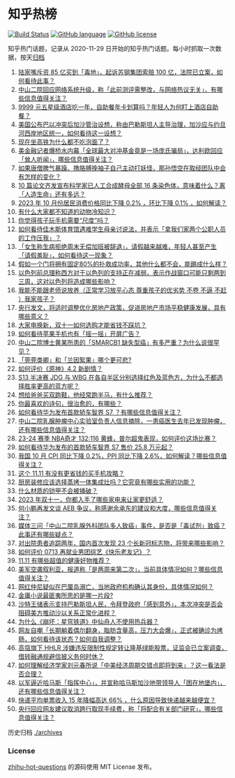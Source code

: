 # 知乎热榜
[![Build Status](https://github.com/ToWeLong/zhihu-hot-questions/workflows/CI/badge.svg)](https://github.com/ToWeLong/zhihu-hot-questions/actions)
[![GitHub language](https://img.shields.io/badge/language-golang-orange.svg)](https://golang.org/)
[![GitHub license](https://img.shields.io/github/license/ToWeLong/zhihu-hot-questions)](https://github.com/ToWeLong/zhihu-hot-questions/blob/main/LICENSE)

知乎热门话题，记录从 2020-11-29 日开始的知乎热门话题。每小时抓取一次数据，按天[归档](./archives)

<!-- BEGIN -->

1. [陆家嘴斥资 85 亿买到「毒地」，起诉苏钢集团索赔 100 亿，法院已立案，如何看待此事？](https://www.zhihu.com/question/629558036)
1. [中山二院回应网络系统升级，称「此前测评需整改，与网络热议无关」，有哪些信息值得关注？](https://www.zhihu.com/question/629586051)
1. [9999 元五星级酒店吃一年，自助餐年卡划算吗？年轻人为何盯上酒店自助餐？](https://www.zhihu.com/question/629593785)
1. [美国公布巴以冲突后加沙管治设想，称由巴勒斯坦人主导治理，加沙应与约旦河西岸地区统一，如何看待这一设想？](https://www.zhihu.com/question/629606205)
1. [现在坐高铁为什么都不吃泡面了？](https://www.zhihu.com/question/628149675)
1. [美金融记者爆桥水内幕「全球最大对冲基金竟是一场庞氏骗局」，达利欧回应「耸人听闻」，哪些信息值得关注？](https://www.zhihu.com/question/629513440)
1. [如果唐僧脾气暴躁、撸胳膊挽袖子自己主动打妖怪，那孙悟空在取经团队中会有怎样的变化？](https://www.zhihu.com/question/374876936)
1. [10 篇论文齐发宣布科学家已人工合成酵母全部 16 条染色体，意味着什么？离「人造生命」还有多远？](https://www.zhihu.com/question/629568069)
1. [2023 年 10 月份居民消费价格同比下降 0.2% ，环比下降 0.1% ，如何解读？](https://www.zhihu.com/question/629559347)
1. [有什么大家都不知道的动物冷知识？](https://www.zhihu.com/question/387598947)
1. [你觉得孩子玩手机需要“尺度”吗？](https://www.zhihu.com/question/628462018)
1. [如何看待佳木斯体育馆遇难学生母亲讨说法，并表示「拿我们家两个公职人员的工作压我」？](https://www.zhihu.com/question/629563578)
1. [「女生称生病拒绝周末无偿加班被辞退」，请假越来越难，年轻人甚至产生「请假羞耻」，如何看待这一现象？](https://www.zhihu.com/question/629245616)
1. [假如一个门将拥有固定80%的扑救成功率，其他什么都不会，能踢成什么样？](https://www.zhihu.com/question/628909775)
1. [以色列前总理称西方对于以色列的支持正在减弱，表示作战窗口可能只剩两到三周，这对以色列将造成哪些影响？](https://www.zhihu.com/question/629377562)
1. [我能不能跟老师说放养（正常学习放平心态 尊重孩子的优劣势 不卷 不逼 不赶  ）我家孩子？](https://www.zhihu.com/question/625606518)
1. [央行发文，将适时调整优化房地产政策，促进房地产市场平稳健康发展，具有哪些意义？](https://www.zhihu.com/question/629622586)
1. [大家电换新，双十一如何选购才能省钱不踩坑？](https://www.zhihu.com/question/629574247)
1. [如何看待苹果手机也有「摇一摇」开屏广告？](https://www.zhihu.com/question/629188818)
1. [中山二院博士黄某所患的「SMARCB1 缺失型癌」有多严重？为什么说很罕见？](https://www.zhihu.com/question/629414943)
1. [「莞莞类卿」和「兰因絮果」哪个更可悲?](https://www.zhihu.com/question/628371735)
1. [如何评价《原神》4.2 新剧情？](https://www.zhihu.com/question/629552870)
1. [S13 半决赛 JDG 与 WBG 在各自半区分别选择红色及蓝色方，为什么不都选择胜率更高的蓝方呢？](https://www.zhihu.com/question/629582861)
1. [想给爸爸买双跑鞋，他经常跑半马，有什么推荐？](https://www.zhihu.com/question/628294167)
1. [你最喜欢的诗句，很治愈的，有哪些？](https://www.zhihu.com/question/625475357)
1. [如何看待华为发布首款轿车智界 S7 ？有哪些信息值得关注？](https://www.zhihu.com/question/629566047)
1. [中山二院乳腺肿瘤中心实验室负责人信息摘除，一患癌医生去年已发现肿瘤，还有哪些信息值得关注？](https://www.zhihu.com/question/629638716)
1. [23-24 赛季 NBA奇才 132:116 黄蜂，普尔超鬼表现，如何评价这场比赛？](https://www.zhihu.com/question/629553841)
1. [如何看待华为发布的首款轿车智界 S7 售价 25.8 万元起？](https://www.zhihu.com/question/629634256)
1. [我国 10 月 CPI 同比下降 0.2%，PPI 同比下降 2.6%，如何解读？哪些信息值得关注？](https://www.zhihu.com/question/629559236)
1. [这个 11.11 有没有更省钱的买手机攻略？](https://www.zhihu.com/question/629609622)
1. [厨房装修应该选择蒸烤一体集成灶吗？它究竟有哪些实用的功能？](https://www.zhihu.com/question/496811832)
1. [什么材质的铠甲不会被捅破？](https://www.zhihu.com/question/625786986)
1. [2023 年双十一，你都入手了哪些家电来让家更舒适？](https://www.zhihu.com/question/629574164)
1. [何小鹏再发文谈 AEB 争议，称感谢余承东的建议和大度，哪些信息值得关注？](https://www.zhihu.com/question/629573309)
1. [媒体三问「中山二院乳腺外科团队多人致癌」事件，是否是「毒试剂」致癌？此事还有哪些疑点？](https://www.zhihu.com/question/629566268)
1. [对出院患者追踪两年，国内首次发现 23 个长新冠标志物，将带来哪些影响？](https://www.zhihu.com/question/629552795)
1. [如何评价 0713 再就业男团综艺《快乐老友记》？](https://www.zhihu.com/question/629459248)
1. [11.11 有哪些超值的健康好物推荐？](https://www.zhihu.com/question/629474002)
1. [美军空袭叙利亚，报道称「是两周来第二次」，当前具体情况如何？哪些信息值得关注？](https://www.zhihu.com/question/629553737)
1. [网红仲尼疑似在巴厘岛溺亡，当地政府机构确认其身份，具体情况如何？](https://www.zhihu.com/question/629513547)
1. [金庸小说最匪夷所思的是哪一片段?](https://www.zhihu.com/question/579609893)
1. [沙特王储表示支持巴勒斯坦人民，令拜登政府「感到意外」，本次冲突是否会阻碍美方推动沙以关系正常化进程？](https://www.zhihu.com/question/625431858)
1. [为什么《崩坏：星穹铁道》中仙舟人不使用热兵器？](https://www.zhihu.com/question/629440291)
1. [网友自嘲「长期躺着偶尔翻身，脂肪含量高，压力大会爆」，正式被确诊为烤肠，如何看待该状态？如何自我调整？](https://www.zhihu.com/question/629592179)
1. [高瓴旗下 HHLR 涉嫌违反限制性规定转让隆基绿能股票，证监会已立案调查，借转融通规避信披义务何时休？](https://www.zhihu.com/question/629513364)
1. [如何理解经济学家刘元春所说「中美经济周期交错点即将到来」？这一看法是否合理？](https://www.zhihu.com/question/629449106)
1. [以军逼近哈马斯「指挥中心」，并宣称哈马斯加沙地带领导人「困在地堡内」，还有哪些信息值得关注？](https://www.zhihu.com/question/629555909)
1. [快递平均单票收入 15 年降幅高达 66% ，什么原因导致快递越来越便宜？](https://www.zhihu.com/question/629443669)
1. [央行回应网友建议取消跨行取现手续费，称「将配合有关部门研究」，哪些信息值得关注？](https://www.zhihu.com/question/629585321)

<!-- END -->

历史归档 [./archives](./archives)


### License
[zhihu-hot-questions](https://github.com/towelong/zhihu-hot-questions) 的源码使用 MIT License 发布。